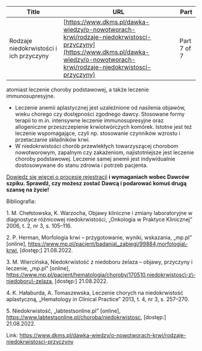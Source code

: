 | **Title**       | **URL**           | **Part**              |
|-----------------|-------------------|-----------------------|
| Rodzaje niedokrwistości i ich przyczyny         | [https://www.dkms.pl/dawka-wiedzy/o-nowotworach-krwi/rodzaje-niedokrwistosci-przyczyny](https://www.dkms.pl/dawka-wiedzy/o-nowotworach-krwi/rodzaje-niedokrwistosci-przyczyny)    | Part 7 of 7          |

atomiast leczenie choroby podstawowej, a także leczenie immunosupresyjne.
* Leczenie anemii aplastycznej jest uzależnione od nasilenia objawów, wieku chorego czy dostępności zgodnego dawcy. Stosowane formy terapii to m.in. intensywne leczenie immunosupresyjne oraz allogeniczne przeszczepienie krwiotwórczych komórek. Istotne jest też leczenie wspomagające, czyli np. stosowanie czynników wzrostu i przetaczanie składników krwi.
* W niedokrwistości chorób przewlekłych towarzyszącej chorobom nowotworowym, zapalnym czy zakażeniom, najistotniejsze jest leczenie choroby podstawowej. Leczenie samej anemii jest indywidualnie dostosowywane do stanu zdrowia i potrzeb pacjenta.


[Dowiedz się więcej o procesie rejestracji](https://www.dkms.pl/dawka-wiedzy/o-rejestracji) **i wymaganiach wobec Dawców szpiku. Sprawdź, czy możesz zostać Dawcą i podarować komuś drugą szansę na życie!**


Bibliografia:


1\. M. Chełstowska, K. Warzocha, Objawy kliniczne i zmiany laboratoryjne w diagnostyce różnicowej niedokrwistości, „Onkologia w Praktyce Klinicznej” 2006, t. 2, nr 3, s. 105–116\.


2\. P. Herman, Morfologia krwi – przygotowanie, wyniki, wskazania, „mp.pl” \[online], https://www.mp.pl/pacjent/badania\_zabiegi/99884,morfologia\-krwi, \[dostęp:] 21\.08\.2022\.


3\. M. Wiercińska, Niedokrwistość z niedoboru żelaza – objawy, przyczyny i leczenie, „mp.pl” \[online], https://www.mp.pl/pacjent/hematologia/choroby/170510,niedokrwistosc\-z\-niedoboru\-zelaza, \[dostęp:] 21\.08\.2022\.


4\. K. Hałaburda, A. Tomaszewska, Leczenie chorych na niedokrwistość aplastyczną, „Hematology in Clinical Practice” 2013, t. 4, nr 3, s. 257–270\.


5\. Niedokrwistość, „labtestsonline.pl” \[online], https://www.labtestsonline.pl/choroba/niedokrwistosc, \[dostęp:] 21\.08\.2022\.



Link: https://www.dkms.pl/dawka-wiedzy/o-nowotworach-krwi/rodzaje-niedokrwistosci-przyczyny
